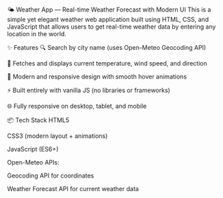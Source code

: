🌤️ Weather App — Real-time Weather Forecast with Modern UI
This is a simple yet elegant weather web application built using HTML, CSS, and JavaScript that allows users to get real-time weather data by entering any location in the world.

✨ Features
🔍 Search by city name (uses Open-Meteo Geocoding API)

📍 Fetches and displays current temperature, wind speed, and direction

🌈 Modern and responsive design with smooth hover animations

⚡ Built entirely with vanilla JS (no libraries or frameworks)

🌐 Fully responsive on desktop, tablet, and mobile

📦 Tech Stack
HTML5

CSS3 (modern layout + animations)

JavaScript (ES6+)

Open-Meteo APIs:

Geocoding API for coordinates

Weather Forecast API for current weather data
